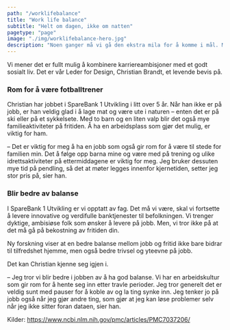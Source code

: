 ```yaml
---
path: "/worklifebalance"
title: "Work life balance"
subtitle: "Helt om dagen, ikke om natten"
pagetype: "page"
image: "./img/worklifebalance-hero.jpg"
description: "Noen ganger må vi gå den ekstra mila for å komme i mål. Men vår erfaring er at vi ikke blir bedre av å jobbe lange kvelder og netter. Snarere tvert imot."
---
```


Vi mener det er fullt mulig å kombinere karriereambisjoner med et godt sosialt liv. Det er vår Leder for Design, Christian Brandt, et levende bevis på.

### Rom for å være fotballtrener

Christian har jobbet i SpareBank 1 Utvikling i litt over 5 år. Når han ikke er på jobb, er han veldig glad i å lage mat og være ute i naturen – enten det er på ski eller på et sykkelsete. Med to barn og en liten valp blir det også mye familieaktiviteter på fritiden. Å ha en arbeidsplass som gjør det mulig, er viktig for ham.

– Det er viktig for meg å ha en jobb som også gir rom for å være til stede for familien min. Det å følge opp barna mine og være med på trening og ulike idrettsaktiviteter på ettermiddagene er viktig for meg. Jeg bruker dessuten mye tid på pendling, så det at møter legges innenfor kjernetiden, setter jeg stor pris på, sier han. 

### Blir bedre av balanse

I SpareBank 1 Utvikling er vi opptatt av fag. Det må vi være, skal vi fortsette å levere innovative og verdifulle banktjenester til befolkningen. Vi trenger dyktige, ambisiøse folk som ønsker å levere på jobb. Men, vi tror ikke på at det må gå på bekostning av fritiden din.

Ny forskning viser at en bedre balanse mellom jobb og fritid ikke bare bidrar til tilfredshet hjemme, men også bedre trivsel og yteevne på jobb.

Det kan Christian kjenne seg igjen i.

– Jeg tror vi blir bedre i jobben av å ha god balanse. Vi har en arbeidskultur som gir rom for å hente seg inn etter travle perioder. Jeg tror generelt det er veldig sunt med pauser for å koble av og la ting synke inn. Jeg tenker jo på jobb også når jeg gjør andre ting, som gjør at jeg kan løse problemer selv når jeg ikke sitter foran dataen, sier han.

Kilder: https://www.ncbi.nlm.nih.gov/pmc/articles/PMC7037206/